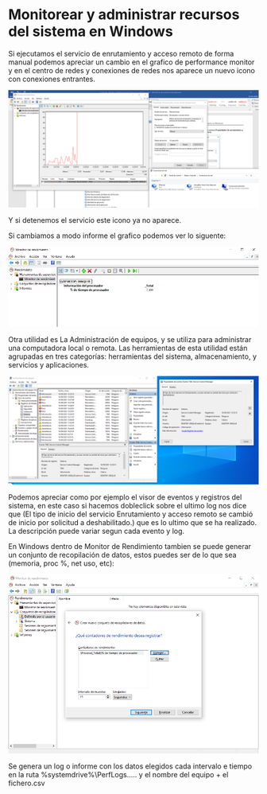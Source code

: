 # Monitorear y administrar recursos del sistema en Windows

Si ejecutamos el servicio de enrutamiento y acceso remoto de forma manual podemos apreciar un cambio en el grafico de performance monitor y en el centro de redes y conexiones de redes nos aparece un nuevo icono con conexiones entrantes.

![remote access](./remote.PNG)


Y si detenemos el servicio este icono ya no aparece.

Si cambiamos a modo informe el grafico podemos ver lo siguente:

![informe](./informe.PNG)

Otra utilidad es La Administración de equipos, y se utiliza para administrar una computadora local o remota. Las herramientas de esta utilidad están agrupadas en tres categorías: herramientas del sistema, almacenamiento, y servicios y aplicaciones.

![eventos](./event.PNG)

Podemos apreciar como por ejemplo el visor de eventos y registros del sistema, en este caso si hacemos dobleclick sobre el ultimo log nos dice que (El tipo de inicio del servicio Enrutamiento y acceso remoto se cambió de inicio por solicitud a deshabilitado.) que es lo ultimo que se ha realizado. La descripción puede variar segun cada evento y log.


En Windows dentro de Monitor de Rendimiento tambien se puede generar un conjunto de recopilación de datos, estos puedes ser de lo que sea (memoria, proc %, net uso, etc):

![text](./rend.PNG)

Se genera un log o informe con los datos elegidos cada intervalo e tiempo en la ruta %systemdrive%\PerfLogs\..... y el nombre del equipo + el fichero.csv


